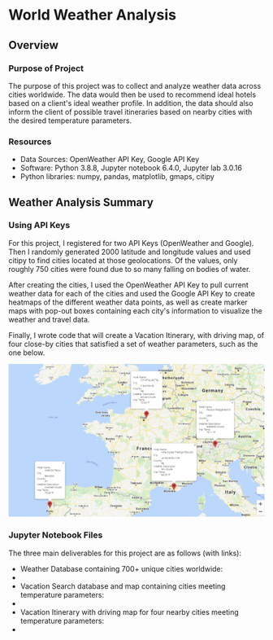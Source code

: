 # World Weather Analysis

## Overview 
### Purpose of Project
The purpose of this project was to collect and analyze weather data across cities worldwide.  The data would then be used to recommend ideal hotels based on a client's ideal weather profile.  In addition, the data should also inform the client of possible travel itineraries based on nearby cities with the desired temperature parameters.

### Resources
- Data Sources: OpenWeather API Key, Google API Key
- Software: Python 3.8.8, Jupyter notebook 6.4.0, Jupyter lab 3.0.16
- Python libraries: numpy, pandas, matplotlib, gmaps, citipy

## Weather Analysis Summary

### Using API Keys
For this project, I registered for two API Keys (OpenWeather and Google).  Then I randomly generated 2000 latitude and longitude values and used citipy to find cities located at those geolocations.  Of the values, only roughly 750 cities were found due to so many falling on bodies of water.

After creating the cities, I used the OpenWeather API Key to pull current weather data for each of the cities and used the Google API Key to create heatmaps of the different weather data points, as well as create marker maps with pop-out boxes containing each city's information to visualize the weather and travel data. 

Finally, I wrote code that will create a Vacation Itinerary, with driving map, of four close-by cities that satisfied a set of weather parameters, such as the one below.

![Travel Map](Vacation_Itinerary/WeatherPy_travel_map_markers.PNG)

### Jupyter Notebook Files

The three main deliverables for this project are as follows (with links):

- Weather Database containing 700+ unique cities worldwide:
- 
- Vacation Search database and map containing cities meeting temperature parameters:
- 
- Vacation Itinerary with driving map for four nearby cities meeting temperature parameters:
- 
